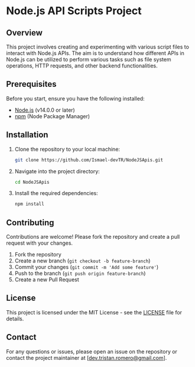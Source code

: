 # Node.js API Scripts Project

## Overview

This project involves creating and experimenting with various script files to interact with Node.js APIs. The aim is to understand how different APIs in Node.js can be utilized to perform various tasks such as file system operations, HTTP requests, and other backend functionalities.

## Prerequisites

Before you start, ensure you have the following installed:

- [Node.js](https://nodejs.org/en/download/) (v14.0.0 or later)
- [npm](https://www.npmjs.com/get-npm) (Node Package Manager)

## Installation

1. Clone the repository to your local machine:

   ```sh
   git clone https://github.com/Ismael-devTR/NodeJSApis.git
   ```

2. Navigate into the project directory:

   ```sh
   cd NodeJSApis
   ```

3. Install the required dependencies:
   ```sh
   npm install
   ```

## Contributing

Contributions are welcome! Please fork the repository and create a pull request with your changes.

1. Fork the repository
2. Create a new branch (`git checkout -b feature-branch`)
3. Commit your changes (`git commit -m 'Add some feature'`)
4. Push to the branch (`git push origin feature-branch`)
5. Create a new Pull Request

## License

This project is licensed under the MIT License - see the [LICENSE](LICENSE) file for details.

## Contact

For any questions or issues, please open an issue on the repository or contact the project maintainer at [dev.tristan.romero@gmail.com].
